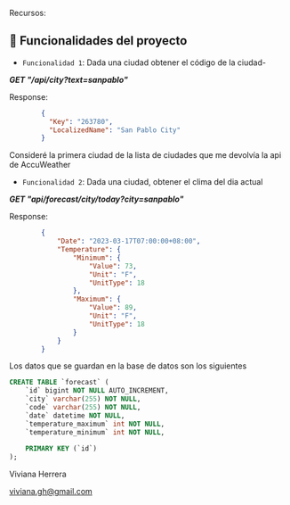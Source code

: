 Recursos:

## 🔨 Funcionalidades del proyecto

- `Funcionalidad 1`: Dada una ciudad obtener el código de la ciudad- 

***GET "/api/city?text=sanpablo"***

Response:
```json 
        {
          "Key": "263780",
          "LocalizedName": "San Pablo City"
        }
```

Consideré la primera ciudad de la lista de ciudades que me devolvía la api de AccuWeather

- `Funcionalidad 2`: Dada una ciudad, obtener el clima del dia actual

***GET "api/forecast/city/today?city=sanpablo"***

Response:
```json
        {
            "Date": "2023-03-17T07:00:00+08:00",
            "Temperature": {
                "Minimum": {
                    "Value": 73,
                    "Unit": "F",
                    "UnitType": 18
                },
                "Maximum": {
                    "Value": 89,
                    "Unit": "F",
                    "UnitType": 18
                }
            }
        }
```
Los datos que se guardan en la base de datos son los siguientes



```sql
CREATE TABLE `forecast` (
    `id` bigint NOT NULL AUTO_INCREMENT,
    `city` varchar(255) NOT NULL,
    `code` varchar(255) NOT NULL,
    `date` datetime NOT NULL,
    `temperature_maximum` int NOT NULL,
    `temperature_minimum` int NOT NULL,
    
    PRIMARY KEY (`id`)
);
```


Viviana Herrera

viviana.gh@gmail.com

